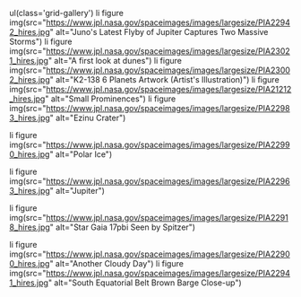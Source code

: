 ul(class='grid-gallery')
li
figure
img(src="https://www.jpl.nasa.gov/spaceimages/images/largesize/PIA22942_hires.jpg" alt="Juno's Latest Flyby of Jupiter Captures Two Massive Storms")
li
figure
img(src="https://www.jpl.nasa.gov/spaceimages/images/largesize/PIA23021_hires.jpg" alt="A first look at dunes")
li
figure
img(src="https://www.jpl.nasa.gov/spaceimages/images/largesize/PIA23002_hires.jpg" alt="K2-138 6 Planets Artwork (Artist's Illustration)")
li
figure
img(src="https://www.jpl.nasa.gov/spaceimages/images/largesize/PIA21212_hires.jpg" alt="Small Prominences")
li
figure
img(src="https://www.jpl.nasa.gov/spaceimages/images/largesize/PIA22983_hires.jpg" alt="Ezinu Crater")

li
figure
img(src="https://www.jpl.nasa.gov/spaceimages/images/largesize/PIA22990_hires.jpg" alt="Polar Ice")

li
figure
img(src="https://www.jpl.nasa.gov/spaceimages/images/largesize/PIA22963_hires.jpg" alt="Jupiter")

li
figure
img(src="https://www.jpl.nasa.gov/spaceimages/images/largesize/PIA22918_hires.jpg" alt="Star Gaia 17pbi Seen by Spitzer")

li
figure
img(src="https://www.jpl.nasa.gov/spaceimages/images/largesize/PIA22900_hires.jpg" alt="Another Cloudy Day")
li
figure
img(src="https://www.jpl.nasa.gov/spaceimages/images/largesize/PIA22941_hires.jpg" alt="South Equatorial Belt Brown Barge Close-up")
